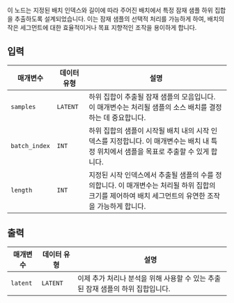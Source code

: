 
이 노드는 지정된 배치 인덱스와 길이에 따라 주어진 배치에서 특정 잠재 샘플 하위 집합을 추출하도록 설계되었습니다. 이는 잠재 샘플의 선택적 처리를 가능하게 하여, 배치의 작은 세그먼트에 대한 효율적이거나 목표 지향적인 조작을 용이하게 합니다.

## 입력

| 매개변수      | 데이터 유형 | 설명                                                                                                                                                  |
| ------------- | ----------- | ----------------------------------------------------------------------------------------------------------------------------------------------------- |
| `samples`     | `LATENT`    | 하위 집합이 추출될 잠재 샘플의 모음입니다. 이 매개변수는 처리될 샘플의 소스 배치를 결정하는 데 중요합니다.                                            |
| `batch_index` | `INT`       | 하위 집합의 샘플이 시작될 배치 내의 시작 인덱스를 지정합니다. 이 매개변수는 배치 내 특정 위치에서 샘플을 목표로 추출할 수 있게 합니다.                |
| `length`      | `INT`       | 지정된 시작 인덱스에서 추출될 샘플의 수를 정의합니다. 이 매개변수는 처리될 하위 집합의 크기를 제어하여 배치 세그먼트의 유연한 조작을 가능하게 합니다. |

## 출력

| 매개변수 | 데이터 유형 | 설명                                                                            |
| -------- | ----------- | ------------------------------------------------------------------------------- |
| `latent` | `LATENT`    | 이제 추가 처리나 분석을 위해 사용할 수 있는 추출된 잠재 샘플의 하위 집합입니다. |
